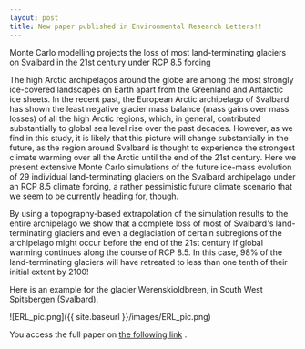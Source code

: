 ```yaml
---
layout: post
title: New paper published in Environmental Research Letters!!
---
```

Monte Carlo modelling projects the loss of most land-terminating glaciers on Svalbard in the 21st century under RCP 8.5 forcing

The high Arctic archipelagos around the globe are among the most strongly ice-covered landscapes on Earth apart from the Greenland and Antarctic ice sheets.
In the recent past, the European Arctic archipelago of Svalbard has shown the least negative glacier mass balance (mass gains over mass losses) of all the high Arctic regions, which, in general,
contributed substantially to global sea level rise over the past decades. However, as we find in this study, it is likely that this picture will change substantially in the future, as the region around Svalbard is thought 
to experience the strongest climate warming over all the Arctic until the end of the 21st century. 
Here we present extensive Monte Carlo simulations of the future ice-mass evolution of 29 individual land-terminating glaciers on the Svalbard archipelago under an RCP 8.5 climate forcing,
a rather pessimistic future climate scenario that we seem to be currently heading for, though.  

By using a topography-based extrapolation of the simulation results to the entire archipelago we show that a complete loss of most of Svalbard's land-terminating glaciers and even a deglaciation of certain subregions 
of the archipelago might occur before the end of the 21st century if global warming continues along the course of RCP 8.5. In this case, 98% of the land-terminating glaciers will have retreated to less than one tenth of
their initial extent by 2100! 

Here is an example for the glacier Werenskioldbreen, in South West Spitsbergen (Svalbard).

![ERL_pic.png]({{ site.baseurl }}/images/ERL_pic.png)

You access the full paper on [the following link](http://iopscience.iop.org/article/10.1088/1748-9326/11/9/094006/meta) .